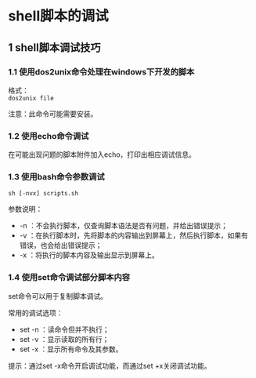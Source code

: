 # shell脚本的调试

## 1 shell脚本调试技巧

### 1.1 使用dos2unix命令处理在windows下开发的脚本

格式：  
``dos2unix file``

注意：此命令可能需要安装。

### 1.2 使用echo命令调试 

在可能出现问题的脚本附件加入echo，打印出相应调试信息。

### 1.3 使用bash命令参数调试

``sh [-nvx] scripts.sh``

参数说明：
  - -n ：不会执行脚本，仅查询脚本语法是否有问题，并给出错误提示；
  - -v ：在执行脚本时，先将脚本的内容输出到屏幕上，然后执行脚本，如果有错误，也会给出错误提示；
  - -x ：将执行的脚本内容及输出显示到屏幕上。

### 1.4 使用set命令调试部分脚本内容

set命令可以用于复制脚本调试。

常用的调试选项：  
  - set -n ：读命令但并不执行；
  - set -v ：显示读取的所有行；
  - set -x ：显示所有命令及其参数。

提示：通过set -x命令开启调试功能，而通过set +x关闭调试功能。

